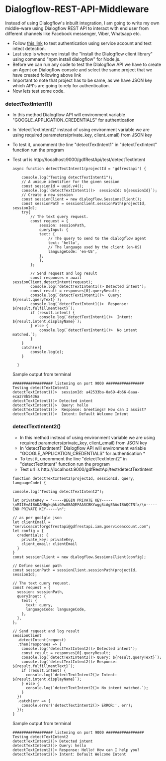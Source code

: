 # Dialogflow-REST-API-Middleware
Instead of using Dialogflow's inbuilt integration, I am going to write my own middle-ware using Dialogflow REST API to interact with end user from different channels like Facebook messenger, Viber, Whatsapp etc.

- Follow [this link](https://cloud.google.com/dialogflow/docs/quick/setup#authentication-and-access-control) to test authentication         using service account and text intect detection.
- Last step is where we install the "Install the Dialogflow client library" using command "npm install dialogflow" for Node.js.
- Before we can run any code to test the DIalogflow API we have to create an Agent on Dialogflow console and select the same project         that we have created following above link
- Important to note that project has to be same, as we have JSON key which API's are going to rely for authentication.
- Now lets test some code.

### detectTextIntent1() 
- In this method Dialogflow API will environment variable "GOOGLE_APPLICATION_CREDENTIALS" for authentication
- In 'detectTextIntent2' instead of using environment variable we are using required parameters(private_key, client_email) from JSON key
- To test it, uncomment the line "detectTextIntent1" in "detectTextIntent" function run the program
- Test url is http://localhost:9000/gdfRestApi/test/detectTextIntent

  ```
  async function detectTextIntent1(projectId = 'gdfrestapi') {

      console.log("Testing detectTextIntent1");
      // A unique identifier for the given session
      const sessionId = uuid.v4();
      console.log(`detectTextIntent1()>  sessionId: ${sessionId}`);
      // Create a new session
      const sessionClient = new dialogflow.SessionsClient();
      const sessionPath = sessionClient.sessionPath(projectId, sessionId);
      try{
          // The text query request.
          const request = {
              session: sessionPath,
              queryInput: {
              text: {
                  // The query to send to the dialogflow agent
                  text: 'hello',
                  // The language used by the client (en-US)
                  languageCode: 'en-US',
              },
              },
          };

          // Send request and log result
          const responses = await sessionClient.detectIntent(request);
          console.log('detectTextIntent1()> Detected intent');
          const result = responses[0].queryResult;
          console.log(`detectTextIntent1()>  Query: ${result.queryText}`);
          console.log(`detectTextIntent1()>  Response: ${result.fulfillmentText}`);
          if (result.intent) {
              console.log(`detectTextIntent1()>  Intent: ${result.intent.displayName}`);
          } else {
              console.log(`detectTextIntent1()>  No intent matched.`);
          }
      }
      catch(e){
          console.log(e);
      }

    }

  ```
  Sample output from terminal
  ```
  ################## listening on port 9000 #################
  Testing detectTextIntent1
  detectTextIntent1()>  sessionId: a42533ba-0a69-4b66-8aaa-eca278b5436a
  detectTextIntent1()> Detected intent
  detectTextIntent1()>  Query: hello
  detectTextIntent1()>  Response: Greetings! How can I assist?
  detectTextIntent1()>  Intent: Default Welcome Intent
  ```
  
  ### detectTextIntent2() 
  - In this method instead of using environment variable we are using required parameters(private_key, client_email) from JSON key
  - In 'detectTextIntent1' Dialogflow API will environment variable "GOOGLE_APPLICATION_CREDENTIALS" for authentication *
  - To test it, uncomment the line "detectTextIntent2" in "detectTextIntent" function run the program
  - Test url is http://localhost:9000/gdfRestApi/test/detectTextIntent

  ```
  function detectTextIntent2(projectId, sessionId, query, languageCode) {
  
  console.log("Testing detectTextIntent2");

  let privateKey = "-----BEGIN PRIVATE KEY-----\nMIIEvAIBADANBgkqhkiG9w0BAQEFAASCBKYwggSiAgEAAoIBAQCTNfx/\n-----END PRIVATE KEY-----\n";

  // as per goolgle json
  let clientEmail = "serviceacntforgdfrestapi@gdfrestapi.iam.gserviceaccount.com";
  let config = {
    credentials: {
      private_key: privateKey,
      client_email: clientEmail
    }
  }
  const sessionClient = new dialogflow.SessionsClient(config);

  // Define session path
  const sessionPath = sessionClient.sessionPath(projectId, sessionId);

  // The text query request.
  const request = {
    session: sessionPath,
    queryInput: {
      text: {
        text: query,
        languageCode: languageCode,
      },
    },
  };

  // Send request and log result
  sessionClient
    .detectIntent(request)
    .then(responses => {
      console.log('detectTextIntent2()> Detected intent');
      const result = responses[0].queryResult;
      console.log(`detectTextIntent2()> Query: ${result.queryText}`);
      console.log(`detectTextIntent2()> Response: ${result.fulfillmentText}`);
      if (result.intent) {
        console.log(`detectTextIntent2()> Intent: ${result.intent.displayName}`);
      } else {
        console.log(`detectTextIntent2()> No intent matched.`);
      }
    })
    .catch(err => {
      console.error('detectTextIntent2()> ERROR:', err);
    });
  }

  ```
  Sample output from terminal
  ```
  ################## listening on port 9000 #################
  Testing detectTextIntent2
  detectTextIntent2()> Detected intent
  detectTextIntent2()> Query: hello
  detectTextIntent2()> Response: Hello! How can I help you?
  detectTextIntent2()> Intent: Default Welcome Intent
  ```


